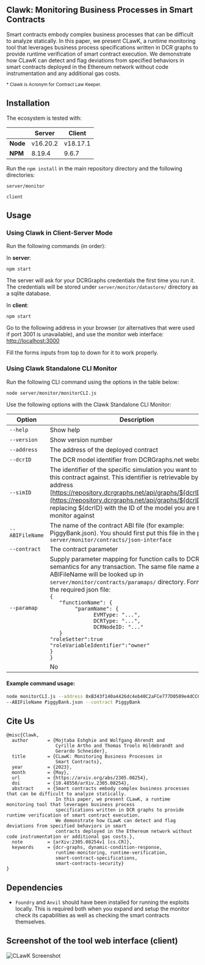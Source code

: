 ## Clawk: Monitoring Business Processes in Smart Contracts
Smart contracts embody complex business processes that can be difficult to analyze statically. In this paper, we present CLawK, a runtime monitoring tool that leverages business process specifications written in DCR graphs to provide runtime verification of smart contract execution. We demonstrate how CLawK can detect and flag deviations from specified behaviors in smart contracts deployed in the Ethereum network without code instrumentation and any additional gas costs. 

<sub>* Clawk is Acronym for Contract Law Keeper.</sub>

## Installation

The ecosystem is tested with:

|          | Server   | Client   |
| -------- | -------- | -------- |
| **Node** | v16.20.2 | v18.17.1 |
| **NPM**  | 8.19.4   | 9.6.7    |

Run the `npm install` in the main repository directory and the following directories:

`server/monitor`

`client`

## Usage

### Using Clawk in Client-Server Mode

Run the following commands (in order):

In **server**:

`npm start`

The server will ask for your DCRGraphs credentials the first time you run it. The credentials will be stored under `server/monitor/datastore/` directory as a sqlite database.

In **client**:

`npm start`

Go to the following address in your browser (or alternatives that were used if port 3001 is unavailable), and use the monitor web interface:
[http://localhost:3000](http://localhost:3001)

Fill the forms inputs from top to down for it to work properly.

### Using Clawk Standalone CLI Monitor

Run the following CLI command using the options in the table below:

```sh
node server/monitor/monitorCLI.js
```

Use the following options with the Clawk Standalone CLI Monitor:

| Option          | Description                                                                                                                                                                                                                                                                                                                                                                                                                                                                                                       | Required |
| --------------- | ----------------------------------------------------------------------------------------------------------------------------------------------------------------------------------------------------------------------------------------------------------------------------------------------------------------------------------------------------------------------------------------------------------------------------------------------------------------------------------------------------------------- | -------- |
| `--help`        | Show help                                                                                                                                                                                                                                                                                                                                                                                                                                                                                                         | No       |
| `--version`     | Show version number                                                                                                                                                                                                                                                                                                                                                                                                                                                                                               | No       |
| `--address`     | The address of the deployed contract                                                                                                                                                                                                                                                                                                                                                                                                                                                                              | Yes      |
| `--dcrID`       | The DCR model identifier from DCRGraphs.net website                                                                                                                                                                                                                                                                                                                                                                                                                                                               | Yes      |
| `--simID`       | The identifier of the specific simulation you want to model this contract against. This identifier is retrievable by going to address [https://repository.dcrgraphs.net/api/graphs/${dcrID}/sims/](https://repository.dcrgraphs.net/api/graphs/${dcrID}/sims/) replacing ${dcrID} with the ID of the model you are trying to monitor against                                                                                                                                                                      | Yes      |
| `--ABIFileName` | The name of the contract ABI file (for example: PiggyBank.json). You should first put this file in the path `server/monitor/contracts/json-interface`                                                                                                                                                                                                                                                                                                                                                             | Yes      |
| `--contract`    | The contract parameter                                                                                                                                                                                                                                                                                                                                                                                                                                                                                            | Yes      |
| `--paramap`     | Supply parameter mapping for function calls to DCR graphs semantics for any transaction. The same file name as ABIFileName will be looked up in `server/monitor/contracts/paramaps/` directory. Format of the required json file: <br> `{` <br> `   "functionName": {` <br> `        "paramName": {` <br> `              EVMType: "...",` <br> `              DCRType: "...",` <br> `              DCRNodeID: "..."` <br>`   }`<br> `"roleSetter":true ` <br> `"roleVariableIdentifier":"owner"` <br> `}`<br> `}` |
|                 | No                                                                                                                                                                                                                                                                                                                                                                                                                                                                                                                |

#### Example command usage:

```sh
node monitorCLI.js --address 0xB343f140a4426dc4eb40C2aFCe777D0509e4dCC0 --dcrID 1700559 --simID 1925367 \
--ABIFileName PiggyBank.json --contract PiggyBank
```

## Cite Us

```
@misc{Clawk,
  author       = {Mojtaba Eshghie and Wolfgang Ahrendt and
                  Cyrille Artho and Thomas Troels Hildebrandt and
                  Gerardo Schneider},
  title        = {CLawK: Monitoring Business Processes in
                  Smart Contracts},
  year         = {2023},
  month        = {May},
  url          = {https://arxiv.org/abs/2305.08254},
  doi          = {10.48550/arXiv.2305.08254},
  abstract     = {Smart contracts embody complex business processes that can be difficult to analyze statically.
                  In this paper, we present CLawK, a runtime monitoring tool that leverages business process
                  specifications written in DCR graphs to provide runtime verification of smart contract execution.
                  We demonstrate how CLawK can detect and flag deviations from specified behaviors in smart
                  contracts deployed in the Ethereum network without code instrumentation or additional gas costs.},
  note         = {arXiv:2305.08254v1 [cs.CR]},
  keywords     = {dcr-graphs, dynamic-condition-response,
                  runtime-monitoring, runtime-verification,
                  smart-contract-specifications,
                  smart-contracts-security}
}

```

## Dependencies

- `Foundry` and `Anvil` should have been installed for running the exploits locally. This is required both when you expand and setup the monitor check its capabilities as well as checking the smart contracts themselves.

## Screenshot of the tool web interface (client)

![CLawK Screenshot](https://raw.githubusercontent.com/mojtaba-eshghie/CLawK/main/client/public/Screenshot%202023-06-21%20at%2016.32.03.png)

